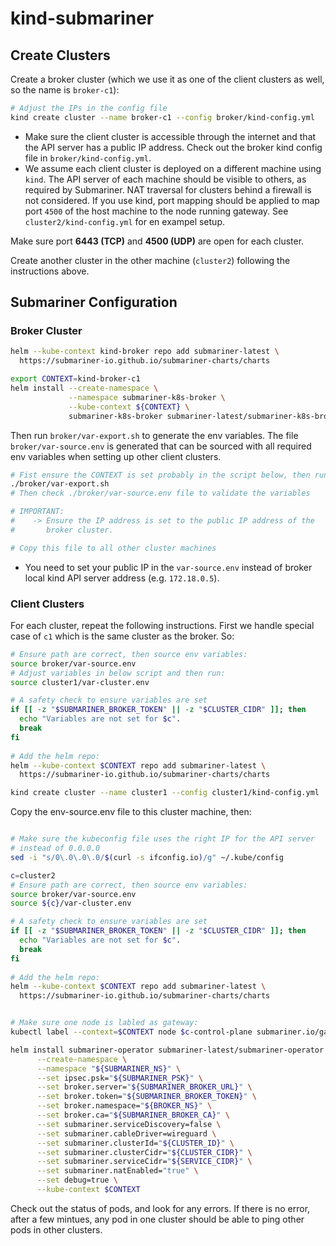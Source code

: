 # kind-submariner

## Create Clusters

Create a broker cluster (which we use it as one of the client clusters as well, so the name is `broker-c1`):

```bash
# Adjust the IPs in the config file
kind create cluster --name broker-c1 --config broker/kind-config.yml
```

- Make sure the client cluster is accessible through the internet and that the API server has a public IP address. Check out the broker kind config file in `broker/kind-config.yml`.
- We assume each client cluster is deployed on a different machine using `kind`. The API server of each machine 
should be visible to others, as required by Submariner. 
NAT traversal for clusters behind a firewall is not considered. 
If you use kind, port mapping should be applied to map port `4500` of the host machine 
to the node running gateway. See `cluster2/kind-config.yml` for en exampel setup.

Make sure port **6443 (TCP)** and **4500 (UDP)** are open for each cluster.

Create another cluster in the other machine (`cluster2`) following the instructions above.

## Submariner Configuration

### Broker Cluster

```bash
helm --kube-context kind-broker repo add submariner-latest \
  https://submariner-io.github.io/submariner-charts/charts 

export CONTEXT=kind-broker-c1
helm install --create-namespace \
             --namespace submariner-k8s-broker \
             --kube-context ${CONTEXT} \
             submariner-k8s-broker submariner-latest/submariner-k8s-broker
```

Then run `broker/var-export.sh` to generate the env variables. The file 
`broker/var-source.env` is generated that can be sourced with all required 
env variables when setting up other client clusters.

```bash
# Fist ensure the CONTEXT is set probably in the script below, then run it
./broker/var-export.sh
# Then check ./broker/var-source.env file to validate the variables

# IMPORTANT:
#    -> Ensure the IP address is set to the public IP address of the 
#       broker cluster.

# Copy this file to all other cluster machines
```

- You need to set your public IP in the `var-source.env` instead of broker local kind API server address (e.g. `172.18.0.5`).


### Client Clusters

For each cluster, repeat the following instructions. First we handle special case of `c1` which is 
the same cluster as the broker. So:

```bash
# Ensure path are correct, then source env variables:
source broker/var-source.env
# Adjust variables in below script and then run:
source cluster1/var-cluster.env

# A safety check to ensure variables are set
if [[ -z "$SUBMARINER_BROKER_TOKEN" || -z "$CLUSTER_CIDR" ]]; then
  echo "Variables are not set for $c".
  break
fi
  
# Add the helm repo:
helm --kube-context $CONTEXT repo add submariner-latest \
  https://submariner-io.github.io/submariner-charts/charts 
```


```bash
kind create cluster --name cluster1 --config cluster1/kind-config.yml
```

Copy the env-source.env file to this cluster machine, then:

```bash

# Make sure the kubeconfig file uses the right IP for the API server
# instead of 0.0.0.0
sed -i "s/0\.0\.0\.0/$(curl -s ifconfig.io)/g" ~/.kube/config

c=cluster2
# Ensure path are correct, then source env variables:
source broker/var-source.env
source ${c}/var-cluster.env

# A safety check to ensure variables are set
if [[ -z "$SUBMARINER_BROKER_TOKEN" || -z "$CLUSTER_CIDR" ]]; then
  echo "Variables are not set for $c".
  break
fi
  
# Add the helm repo:
helm --kube-context $CONTEXT repo add submariner-latest \
  https://submariner-io.github.io/submariner-charts/charts 


# Make sure one node is labled as gateway:
kubectl label --context=$CONTEXT node $c-control-plane submariner.io/gateway="true"

helm install submariner-operator submariner-latest/submariner-operator \
      --create-namespace \
      --namespace "${SUBMARINER_NS}" \
      --set ipsec.psk="${SUBMARINER_PSK}" \
      --set broker.server="${SUBMARINER_BROKER_URL}" \
      --set broker.token="${SUBMARINER_BROKER_TOKEN}" \
      --set broker.namespace="${BROKER_NS}" \
      --set broker.ca="${SUBMARINER_BROKER_CA}" \
      --set submariner.serviceDiscovery=false \
      --set submariner.cableDriver=wireguard \
      --set submariner.clusterId="${CLUSTER_ID}" \
      --set submariner.clusterCidr="${CLUSTER_CIDR}" \
      --set submariner.serviceCidr="${SERVICE_CIDR}" \
      --set submariner.natEnabled="true" \
      --set debug=true \
      --kube-context $CONTEXT
```

Check out the status of pods, and look for any errors. If there is no error, after a few mintues,
any pod in one cluster should be able to ping other pods in other clusters.
